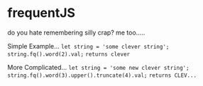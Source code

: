 # frequentJS
do you hate remembering silly crap? me too.....

Simple Example...
`let string = 'some clever string';`
`string.fq().word(2).val;`
`returns clever`


More Complicated...
`let string = 'some new clever string';`
`string.fq().word(3).upper().truncate(4).val;`
`returns CLEV...`
